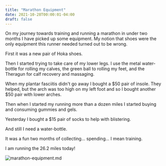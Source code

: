 ```yaml
---
title: "Marathon Equipment"
date: 2021-10-28T00:00:01-04:00
draft: false
---
```


On my journey towards training and running a marathon in under two months I have picked up some equipment. My notion that shoes were the only equipment this runner needed turned out to be wrong.

First it was a new pair of Hoka shoes.

Then I started trying to take care of my lower legs. I use the metal water-bottle for rolling my calves, the green ball to rolling my feet, and the Theragun for calf recovery and massaging.

When my plantar fasciitis didn't go away I bought a $50 pair of insole. They helped, but the arch was too high on my left foot and so I bought another $50 pair with lower arches.

Then when I started my running more than a dozen miles I started buying and consuming gummies and gels.

Yesterday I bought a $15 pair of socks to help with blistering.

And still I need a water-bottle.

It was a fun two months of collecting... spending... I mean training.

I am running the 26.2 miles today!

![marathon-equipment.md](./marathon-equipment.jpg)

